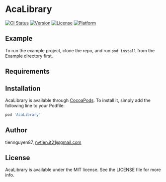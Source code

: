# AcaLibrary

[![CI Status](https://img.shields.io/travis/tiennguyen87/AcaLibrary.svg?style=flat)](https://travis-ci.org/tiennguyen87/AcaLibrary)
[![Version](https://img.shields.io/cocoapods/v/AcaLibrary.svg?style=flat)](https://cocoapods.org/pods/AcaLibrary)
[![License](https://img.shields.io/cocoapods/l/AcaLibrary.svg?style=flat)](https://cocoapods.org/pods/AcaLibrary)
[![Platform](https://img.shields.io/cocoapods/p/AcaLibrary.svg?style=flat)](https://cocoapods.org/pods/AcaLibrary)

## Example

To run the example project, clone the repo, and run `pod install` from the Example directory first.

## Requirements

## Installation

AcaLibrary is available through [CocoaPods](https://cocoapods.org). To install
it, simply add the following line to your Podfile:

```ruby
pod 'AcaLibrary'
```

## Author

tiennguyen87, nvtien.it21@gmail.com

## License

AcaLibrary is available under the MIT license. See the LICENSE file for more info.
